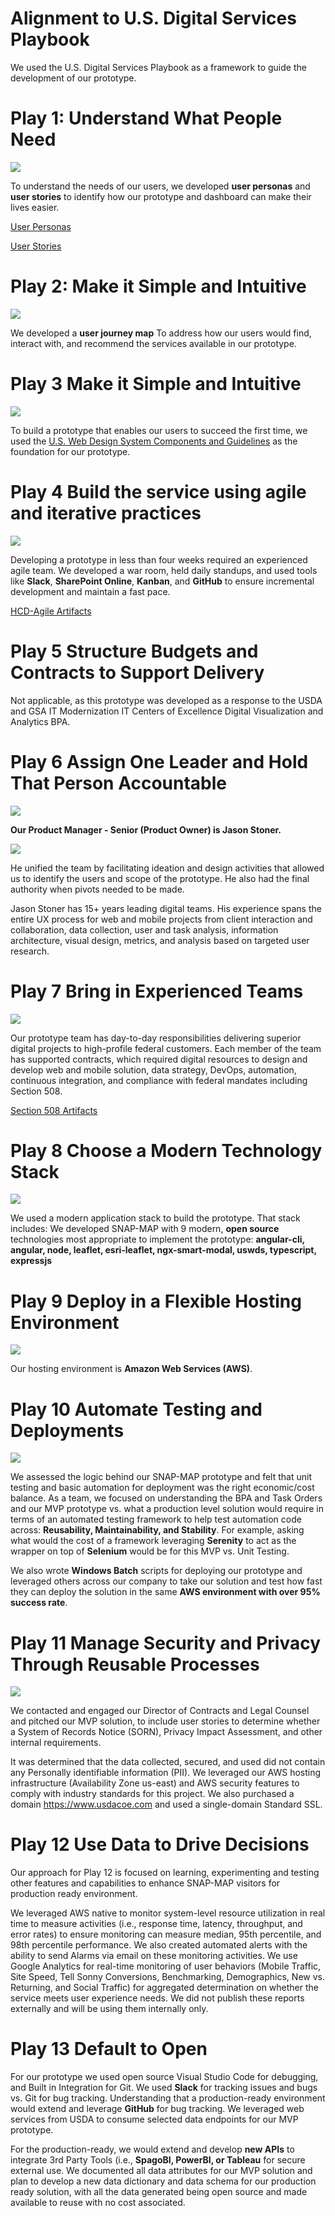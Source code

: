 # Alignment to U.S. Digital Services Playbook
We used the U.S. Digital Services Playbook as a framework to guide the development of our prototype. 


# Play 1: Understand What People Need

![
](https://lh3.googleusercontent.com/yxZo4qcn_zfS-vgANblwkK8ypON12iC7hlNHSSkZ3HUTHwoVJOiIqctFvvXyvjpmtCV-BS8BFesW "USDA USDS Play 1")

To understand the needs of our users, we developed **user personas** and **user stories** to identify how our prototype and dashboard can make their lives easier. 

[User Personas](https://github.com/metrostarsystem/usda-dva/blob/master/documentation/user-personas.md)

[User Stories](https://github.com/metrostarsystem/usda-dva/blob/master/documentation/user-stories.md)
# Play 2: Make it Simple and Intuitive
![
](https://lh3.googleusercontent.com/u_uCFA-hHhTg9bwXamVGt76h6lwOsi-nPZ1MQIIoGSjodB4spcbCwy_zSPZP8PItDc2mymNuA-xB "USDA USDS Play 2")

We developed a **user journey map** To address how our users would find, interact with, and recommend the services available in our prototype. 

# Play 3 Make it Simple and Intuitive
![
](https://lh3.googleusercontent.com/N2hOtgFRhcggKRuvjlXgY9tBIg26mqH6lmKnvEcHAfUeqo68LlQKjdWteYAb3epQOgpePFZQA_lu "USDA USDS Play 3")

To build a prototype that enables our users to succeed the first time, we used the [U.S. Web Design System Components and Guidelines](https://designsystem.digital.gov/) as the foundation for our prototype.

# Play 4 Build the service using agile and iterative practices
![
](https://lh3.googleusercontent.com/085FUkWD6nqFKsuBRDySMWUIOipo3E1qtMT5Y7uRWbiLJinDsyArhG79dO3ULDqbuJuckjlA1yny "USDA USDS Play 4")

Developing a prototype in less than four weeks required an experienced agile team. We developed a war room, held daily standups, and used tools like **Slack**, **SharePoint Online**, **Kanban**, and **GitHub** to ensure incremental development and maintain a fast pace.

[HCD-Agile Artifacts](https://github.com/metrostarsystem/usda-dva/blob/master/documentation/hcd-agile.md)

# Play 5 Structure Budgets and Contracts to Support Delivery
Not applicable, as this prototype was developed as a response to the USDA and GSA IT Modernization IT Centers of Excellence Digital Visualization and Analytics BPA. 

# Play 6 Assign One Leader and Hold That Person Accountable
![
](https://lh3.googleusercontent.com/wxJqCgqlB148RyiQOME7IWXyYZGBSaDf2f6JQ7Z9wdH582caOXA_Eom6tPlTaXlalGDEsRD6-k6t "USDA USDS Play 6")

**Our Product Manager - Senior (Product Owner) is Jason Stoner.**

![
](https://lh3.googleusercontent.com/_pSAzpkz9dfifXkm_G4wBYNAU0QFq8NOynsUtuWQoiM3KS-YW4NsPk6u4Kd__NsIdXxYNDdkSxlD "Jason Stoner - Project Manager - Senior")

He unified the team by facilitating ideation and design activities that allowed us to identify the users and scope of the prototype. He also had the final authority when pivots needed to be made. 

Jason Stoner has 15+ years leading digital teams. His experience spans the entire UX process for web and mobile projects from client interaction and collaboration, data collection, user and task analysis, information architecture, visual design, metrics, and analysis based on targeted user research.

# Play 7 Bring in Experienced Teams
![
](https://lh3.googleusercontent.com/1kJSnLrQBwjH_HN6iZ9iqInlkKwq0i6AcnUzvmOzigdlK23FMJNE1GB6dAvIU6RXtRr_ttHApqH_ "USDA USDS Play 7")

Our prototype team has day-to-day responsibilities delivering superior digital projects to high-profile federal customers. Each member of the team has supported contracts, which required digital resources to design and develop web and mobile solution, data strategy, DevOps, automation, continuous integration, and compliance with federal mandates including Section 508. 

[Section 508 Artifacts](https://github.com/metrostarsystem/usda-dva/blob/master/documentation/section-508.md)

# Play 8 Choose a Modern Technology Stack
![
](https://lh3.googleusercontent.com/VZZ5rXfaU2mMsi4_izkIC37xo5IFYCoswMtXpWc5lsXCtEMAsji1QcDxdE5EtwlhNkv0YIkMwb39 "USDA USDS Play 9")

We used a modern application stack to build the prototype.  That stack includes: 
We developed SNAP-MAP with 9 modern, **open source** technologies most appropriate to implement the prototype: **angular-cli, angular, node, leaflet, esri-leaflet, ngx-smart-modal, uswds, typescript, expressjs**

# Play 9 Deploy in a Flexible Hosting Environment
![
](https://lh3.googleusercontent.com/2Zy5bAiDIRneoUh4KDM1bpA6JnNBf6DXGlBbod-lr5gnuOuzoHKpdVLp4Hyw7wht56vmrQ2FqIXj "USDA USDS Play 9")

Our hosting environment is **Amazon Web Services (AWS)**.

# Play 10 Automate Testing and Deployments
![
](https://lh3.googleusercontent.com/oOO7ALR8loNMvvtWLYtlOjiQe_yFPOeNIkx7hgrc27K5-2P2pedqf_HOHr6OkPNfa2zcK4fQkbLO "USDA USDS Play 10")

We assessed the logic behind our SNAP-MAP prototype and felt that unit testing and basic automation for deployment was the right economic/cost balance. As a team, we focused on understanding the BPA and Task Orders and our MVP prototype vs. what a production level solution would require in terms of an automated testing framework to help test automation code across: **Reusability, Maintainability, and Stability**. For example, asking what would the cost of a framework leveraging **Serenity** to act as the wrapper on top of **Selenium** would be for this MVP vs. Unit Testing. 

We also wrote **Windows Batch** scripts for deploying our prototype and leveraged others across our company to take our solution and test how fast they can deploy the solution in the same **AWS environment with over 95% success rate**. 

# Play 11 Manage Security and Privacy Through Reusable Processes
![
](https://lh3.googleusercontent.com/WaUCb3hrEWEpNivzQAXQzocS0Ru_zPFpno2Qi2Yd0x6pAJl6IF3-APMERAs7oQNiYWpGBbBm2SYY "USDA USDS Play 11")

We contacted and engaged our Director of Contracts and Legal Counsel and pitched our MVP solution, to include user stories to determine whether a System of Records Notice (SORN), Privacy Impact Assessment, and other internal requirements.

It was determined that the data collected, secured, and used did not contain any Personally identifiable information (PII). We leveraged our AWS hosting infrastructure (Availability Zone us-east) and AWS security features to comply with industry standards for this project. We also purchased a domain https://www.usdacoe.com and used a single-domain Standard SSL.

# Play 12 Use Data to Drive Decisions

Our approach for Play 12 is focused on learning, experimenting and testing other features and capabilities to enhance SNAP-MAP visitors for production ready environment. 

We leveraged AWS native to monitor system-level resource utilization in real time to measure activities (i.e., response time, latency, throughput, and error rates) to ensure monitoring can measure median, 95th percentile, and 98th percentile performance. We also created automated alerts with the ability to send Alarms via email on these monitoring activities. We use Google Analytics for real-time monitoring of user behaviors (Mobile Traffic, Site Speed, Tell Sonny Conversions, Benchmarking, Demographics, New vs. Returning, and Social Traffic) for aggregated determination on whether the service meets user experience needs. We did not publish these reports externally and will be using them internally only. 
# Play 13 Default to Open

For our prototype we used open source Visual Studio Code for debugging, and Built in Integration for Git. We used **Slack** for tracking issues and bugs vs. Git for bug tracking. Understanding that a production-ready environment would extend and leverage **GitHub** for bug tracking. We leveraged web services from USDA to consume selected data endpoints for our MVP prototype. 

For the production-ready, we would extend and develop **new APIs** to integrate 3rd Party Tools (i.e., **SpagoBI, PowerBI, or Tableau** for secure external use. We documented all data attributes for our MVP solution and plan to develop a new data dictionary and data schema for our production ready solution, with all the data generated being open source and made available to reuse with no cost associated.  


